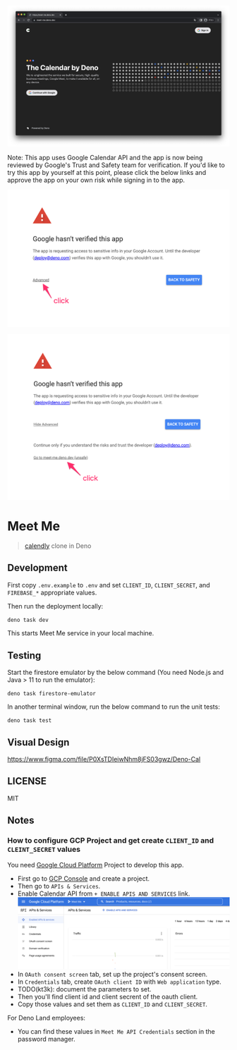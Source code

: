 ![](./doc/screenshot.png)

Note: This app uses Google Calendar API and the app is now being reviewed by
Google's Trust and Safety team for verification. If you'd like to try this app
by yourself at this point, please click the below links and approve the app on
your own risk while signing in to the app.

![](./doc/screenshot_consent_screen0.png)

![](./doc/screenshot_consent_screen1.png)

# Meet Me

> [calendly](https://calendly.com/) clone in Deno

## Development

First copy `.env.example` to `.env` and set `CLIENT_ID`, `CLIENT_SECRET`, and
`FIREBASE_*` appropriate values.

Then run the deployment locally:

```sh
deno task dev
```

This starts Meet Me service in your local machine.

## Testing

Start the firestore emulator by the below command (You need Node.js and Java >
11 to run the emulator):

```
deno task firestore-emulator
```

In another terminal window, run the below command to run the unit tests:

```
deno task test
```

## Visual Design

https://www.figma.com/file/P0XsTDIeiwNhm8jFS03gwz/Deno-Cal

## LICENSE

MIT

## Notes

### How to configure GCP Project and get create `CLIENT_ID` and `CLEINT_SECRET` values

You need [Google Cloud Platform](https://console.cloud.google.com/) Project to
develop this app.

- First go to [GCP Console](https://console.cloud.google.com/) and create a
  project.
- Then go to `APIs & Services`.
- Enable Calendar API from `+ ENABLE APIS AND SERVICES` link.
  ![](doc/enable-api.png)
- In `OAuth consent screen` tab, set up the project's consent screen.
- In `Credentials` tab, create `OAuth client ID` with `Web application` type.
- TODO(kt3k): document the parameters to set.
- Then you'll find client id and client secrent of the oauth client.
- Copy those values and set them as `CLIENT_ID` and `CLIENT_SECRET`.

For Deno Land employees:

- You can find these values in `Meet Me API Credentials` section in the password
  manager.
